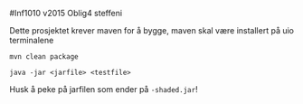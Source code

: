 #Inf1010 v2015 Oblig4 steffeni

Dette prosjektet krever maven for å bygge, maven skal være installert på uio terminalene

`mvn clean package`

`java -jar <jarfile> <testfile>`

Husk å peke på jarfilen som ender på `-shaded.jar`!
